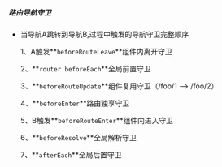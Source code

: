 ##### 路由导航守卫

* 当导航A跳转到导航B,过程中触发的导航守卫完整顺序

  1、A触发**`beforeRouteLeave`**组件内离开守卫

  2、**`router.beforeEach`**全局前置守卫

  3、**`beforeRouteUpdate`**组件复用守卫（/foo/1 ——>  /foo/2）

  4、**`beforeEnter`**路由独享守卫

  5、B触发**`beforeRouteEnter`**组件内进入守卫

  6、**`beforeResolve`**全局解析守卫

  7、**`afterEach`**全局后置守卫